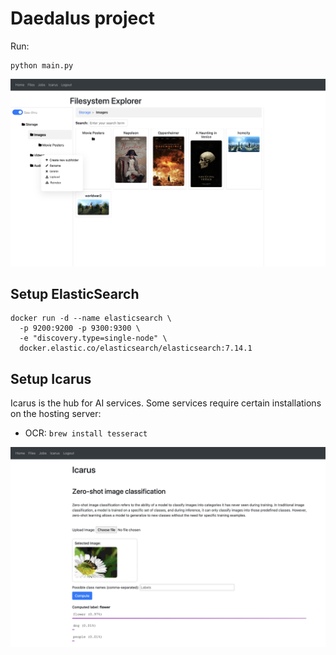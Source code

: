 # Daedalus project
Run:
```
python main.py
```
![Alt text](files.png)

## Setup ElasticSearch
```
docker run -d --name elasticsearch \               
  -p 9200:9200 -p 9300:9300 \
  -e "discovery.type=single-node" \
  docker.elastic.co/elasticsearch/elasticsearch:7.14.1
```

## Setup Icarus
Icarus is the hub for AI services. Some services require certain installations on the hosting server:
- OCR: `brew install tesseract`

![Alt text](icarus-zero-shot-image-classification.png)